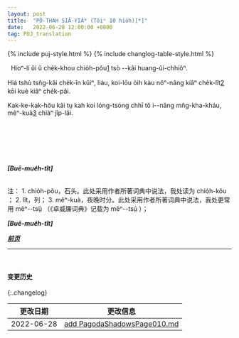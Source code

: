 ```yaml
---
layout: post
title:  "PÓ-THAH SIÂ-YIÁᴺ (Tŏiⁿ 10 hio̍h)[*]"
date:   2022-06-28 12:00:00 +0800
tag: PUJ_translation
---
```


{% include puj-style.html %}
{% include changlog-table-style.html %}

<!-- There was a strong stone wall around the village. -->
&nbsp;&nbsp;Hioⁿ-lí ûi ŭ che̍k-khou chio̍h-pŏu<a href="#note_1" class="note">1</a> tsò &#x002D;&#x002D;kâi huang-ûi-chhiôⁿ.
<!-- The houses were all only one storey high, and the streets were so narrow that it was more convenient for two persons to walk in file than side by side. -->
Hiá tshù tsn̂g-kâi che̍k-în kûiⁿ, liáu, koi-lōu o̍ih kàu nŏⁿ-nâng kiâⁿ che̍k-lît<a href="#note_2" class="note">2</a> kōi kuè kiâⁿ che̍k-pâi.
<!-- The pigs and chickens lived in the streets, before the door of the family to which they belonged, and went indoors at night. -->
Kak-ke-kak-hŏu kâi tṳ kah koi lóng-tsóng chhī tŏ i&#x002D;&#x002D;nâng mn̂g-kha-kháu, mêⁿ-kuà<a href="#note_3" class="note">3</a> chiàⁿ jîp-lăi.

<!-- In the centre of the village was an ancestral hall, toward the building of which all had contributed. -->
&nbsp;&nbsp;
<!-- It had carved and gilded flowers, crabs and tigers ornamenting the bare beams of the roof inside, porcelain flowers and birds on the ridgepole outside, and stone lions at the door. -->
<!-- On one side were shelves full of little wooden tablets, with the names of ancestors thereon. -->
<!-- At festivals, of which there are sixty-four in the Chinese year, people came and burned pieces of gilt paper, called spirit- money, and worshipped the tablets of their dead grandfathers and grandmothers. -->

<!-- On the outskirts of the village was a temple, as handsomely built as the ancestral hall, and containing, for the convenience of those who preferred one god to another, the images of several gods. -->
&nbsp;&nbsp;
<!-- To this temple came those who were going on a journey, those who had some business project in mind, those who wanted some especial thing, and those who feared some calamity, to worship and to make offerings of meats, cakes, and fruit to whichever god they thought had greatest influence on their particular case. -->
<!-- They put the food on dishe in rows before the god, lighted incense-sticks to burn before him, and then got down on their hands and knees, and knocked their foreheads on the floor, explaining meanwhile their desires. -->
<!-- Then they took away the meats offered to idols and ate them in their own houses. -->


<br>

***[Buē-mue̍h-tît]***


<br>
注：
1. <span id="note_1">chio̍h-pŏu，石头。此处采用作者所著词典中说法，我处读为 chio̍h-kŏu ；</span>
2. <span id="note_2">lît，列；</span>
3. <span id="note_3">mêⁿ-kuà，夜晚时分。此处采用作者所著词典中说法，我处更常用 mêⁿ&#x002D;&#x002D;tsṳ̏ （《卓威廉词典》记载为 mêⁿ&#x002D;&#x002D;tsṳ́ ）；</span>
<br>

***[Buē-mue̍h-tît]***


***[前页](PagodaShadowsPage009.html)***
<!-- ***[后页](PagodaShadowsPage011.html)*** -->


---
<br>

#### 变更历史

{:.changelog}

| 更改日期 | 更改信息 |
| --- | --- |
| 2022-06-28 | <a href="https://github.com/DonAnthonyLee/DonAnthonyLee.github.io/commit/d4c5ad8236ebff44941baecd1e03312ac7c6b8e0" target="_blank">add PagodaShadowsPage010.md</a> |
